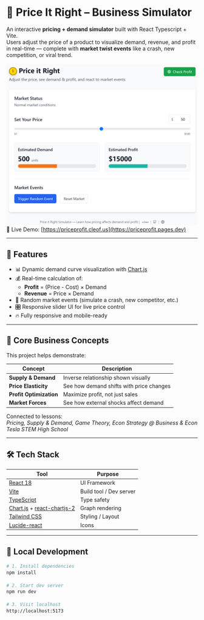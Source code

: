 # 💸 Price It Right – Business Simulator

An interactive **pricing + demand simulator** built with React Typescript + Vite.  
Users adjust the price of a product to visualize demand, revenue, and profit in real-time — complete with **market twist events** like a crash, new competition, or viral trend.

![Preview of app](./ptrx.png)
🔗 Live Demo: [https://priceprofit.cleof.us](https://priceprofit.pages.dev)

---

## 🎯 Features

- 📊 Dynamic demand curve visualization with [Chart.js](https://www.chartjs.org/)
- 💰 Real-time calculation of:
  - **Profit** = (Price - Cost) × Demand
  - **Revenue** = Price × Demand
- 🔀 Random market events (simulate a crash, new competitor, etc.)
- 🎛️ Responsive slider UI for live price control
- 🔥 Fully responsive and mobile-ready

---

## 🧠 Core Business Concepts

This project helps demonstrate:

| Concept                | Description |
|------------------------|-------------|
| **Supply & Demand**    | Inverse relationship shown visually |
| **Price Elasticity**   | See how demand shifts with price changes |
| **Profit Optimization**| Maximize profit, not just sales |
| **Market Forces**      | See how external shocks affect demand |

Connected to lessons:  
*Pricing, Supply & Demand, Game Theory, Econ Strategy @ Business & Econ Tesla STEM High School*

---

## 🛠 Tech Stack

| Tool                 | Purpose                          |
|----------------------|----------------------------------|
| [React 18](https://reactjs.org/)     | UI Framework                     |
| [Vite](https://vitejs.dev/)          | Build tool / Dev server          |
| [TypeScript](https://www.typescriptlang.org/) | Type safety                     |
| [Chart.js](https://www.chartjs.org/) + [react-chartjs-2](https://react-chartjs-2.js.org/) | Graph rendering |
| [Tailwind CSS](https://tailwindcss.com/)  | Styling / Layout                 |
| [Lucide-react](https://lucide.dev/)         | Icons                            |

---

## 🚀 Local Development

```bash
# 1. Install dependencies
npm install

# 2. Start dev server
npm run dev

# 3. Visit localhost
http://localhost:5173
